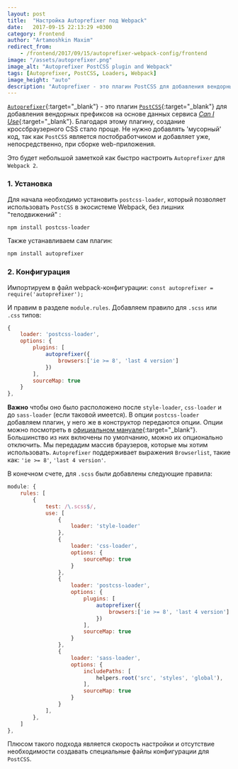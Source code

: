 ```yaml
---
layout: post
title:  "Настройка Autoprefixer под Webpack"
date:   2017-09-15 22:13:29 +0300
category: Frontend
author: "Artamoshkin Maxim"
redirect_from:
    - /frontend/2017/09/15/autoprefixer-webpack-config/frontend
image: "/assets/autoprefixer.png"
image_alt: "Autoprefixer PostCSS plugin and Webpack"
tags: [Autoprefixer, PostCSS, Loaders, Webpack]
image_height: "auto"
description: "Autoprefixer - это плагин PostCSS для добавления вендорных префиксов на основе данных сервиса Can I Use. Благодаря этому плагину, создание кроссбраузерного CSS стало проще. Не нужно добавлять 'мусорный' код, так как `PostCSS` является постобработчиком и добавляет уже, непосредственно, при сборке web-приложения."
---
```


[`Autoprefixer`](https://github.com/postcss/autoprefixer){:target="_blank"} - это плагин  [`PostCSS`](https://github.com/postcss/postcss){:target="_blank"} для добавления вендорных префиксов на основе данных сервиса [*Can I Use*](https://caniuse.com/){:target="_blank"}. Благодаря этому плагину, создание кроссбраузерного CSS стало проще. Не нужно добавлять 'мусорный' код, так как `PostCSS` является постобработчиком и добавляет уже, непосредственно, при сборке web-приложения.
<!-- more -->
Это будет небольшой заметкой как быстро настроить `Autoprefixer` для `Webpack 2`.

### 1. Установка ###
Для начала необходимо установить `postcss-loader`, который позволяет использовать `PostCSS` в экосистеме Webpack, без лишних "телодвижений" :

```sh
npm install postcss-loader
```

Также устанавливаем сам плагин:

```sh
npm install autoprefixer
```

### 2. Конфигурация ###
Импортируем в файл webpack-конфигурации:
`const autoprefixer = require('autoprefixer');`

И правим в разделе `module.rules`. 
Добавляем правило для `.scss` или `.css` типов:

```js
{
    loader: 'postcss-loader',
    options: {
        plugins: [
            autoprefixer({
                browsers:['ie >= 8', 'last 4 version']
            })
        ],
        sourceMap: true
    }
},
```
**Важно** чтобы оно было расположено после `style-loader`, `css-loader` и до `sass-loader` (если таковой имеется).
В опции `postcss-loader` добавляем плагин, у него же в конструктор передаются опции. Опции можно посмотреть в [официальном мануале](https://github.com/postcss/autoprefixer#options){:target="_blank"}. Большинство из них включены по умолчанию, можно их опционально отключить.
Мы передадим массив браузеров, которые мы хотим использовать. `Autoprefixer` поддерживает выражения `Browserlist`, такие как: `'ie >= 8'`, `'last 4 version'`.

В конечном счете, для `.scss` были добавлены следующие правила:
```js
module: {
    rules: [
        {
            test: /\.scss$/,
            use: [
                {
                    loader: 'style-loader'
                },
                {
                    loader: 'css-loader',
                    options: {
                        sourceMap: true
                    }
                },
                {
                    loader: 'postcss-loader',
                    options: {
                        plugins: [
                            autoprefixer({
                                browsers:['ie >= 8', 'last 4 version']
                            })
                        ],
                        sourceMap: true
                    }
                },
                {
                    loader: 'sass-loader',
                    options: {
                        includePaths: [
                            helpers.root('src', 'styles', 'global'),
                        ],
                        sourceMap: true
                    }
                }
            ],
        },
    ]
},
```

Плюсом такого подхода является скорость настройки и отсутствие необходимости создавать специальные файлы конфигурации для `PostCSS`.
